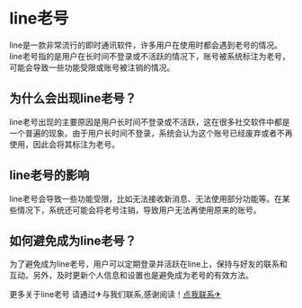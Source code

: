 # line老号

line是一款非常流行的即时通讯软件，许多用户在使用时都会遇到老号的情况。line老号指的是用户在长时间不登录或不活跃的情况下，账号被系统标注为老号，可能会导致一些功能受限或账号被注销的情况。

## 为什么会出现line老号？

line老号出现的主要原因是用户长时间不登录或不活跃，这在很多社交软件中都是一个普遍的现象。由于用户长时间不登录，系统会认为这个账号已经废弃或者不再使用，因此会将其标注为老号。

## line老号的影响

line老号会导致一些功能受限，比如无法接收新消息、无法使用部分功能等。在某些情况下，系统还可能会将老号注销，导致用户无法再使用原来的账号。

## 如何避免成为line老号？

为了避免成为line老号，用户可以定期登录并活跃在line上，保持与好友的联系和互动。另外，及时更新个人信息和设置也是避免成为老号的有效方法。

更多关于line老号 请通过✈与我们联系,感谢阅读！[点我联系✈](https://www.k02.cc)